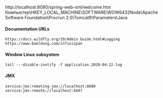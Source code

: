 http://localhost:8080/spring-web-xml/welcome.htm
Компьютер\HKEY_LOCAL_MACHINE\SOFTWARE\WOW6432Node\Apache Software Foundation\Procrun 2.0\Tomcat9\Parameters\Java

#### Documentation URLs

    https://docs.wildfly.org/19/Admin_Guide.html#Logging
    https://www.baeldung.com/infinispan

#### Window Linux subsystem
    
    tail ---disable-inotify -f application.2020-04-22.log

#### JMX

    service:jmx:remoting-jmx://localhost:8080
    service:jmx:remote://localhost:4447